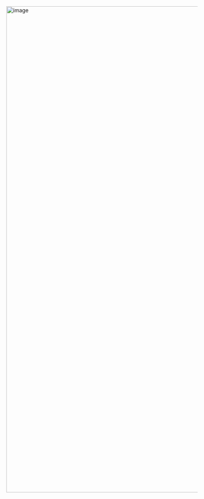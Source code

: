 <img width="1091" height="1280" alt="image" src="https://github.com/user-attachments/assets/d3823c13-61af-4a90-a6a2-bf01fc1542dd" />
